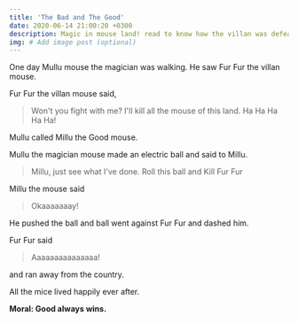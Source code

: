 ```yaml
---
title: 'The Bad and The Good'
date: 2020-06-14 21:00:20 +0300
description: Magic in mouse land! read to know how the villan was defeated. 
img: # Add image post (optional)
---
```


One day Mullu mouse the magician was walking. He saw Fur Fur the villan mouse.

Fur Fur the villan mouse said, 
> Won't you fight with me? I'll kill all the mouse of this land. Ha Ha Ha Ha Ha!

Mullu called Millu the Good mouse. 

Mullu the magician mouse made an electric ball and said to Millu. 

> Millu, just see what I've done. Roll this ball and Kill Fur Fur

Millu the mouse said

> Okaaaaaaay!

He pushed the ball and ball went against Fur Fur and dashed him. 

Fur Fur said 
> Aaaaaaaaaaaaaaa!

and ran away from the country. 

All the mice lived happily ever after. 

**Moral: Good always wins.**  
